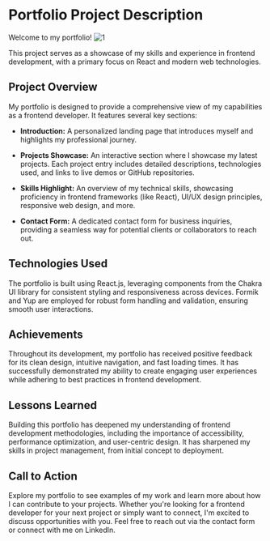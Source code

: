 # Portfolio Project Description

Welcome to my portfolio! 
![1](https://github.com/user-attachments/assets/aa8f0c2f-851c-4547-8aef-ba89e9ee4966)


This project serves as a showcase of my skills and experience in frontend development, with a primary focus on React and modern web technologies.

## Project Overview

My portfolio is designed to provide a comprehensive view of my capabilities as a frontend developer. It features several key sections:

- **Introduction:** A personalized landing page that introduces myself and highlights my professional journey.
  
- **Projects Showcase:** An interactive section where I showcase my latest projects. Each project entry includes detailed descriptions, technologies used, and links to live demos or GitHub repositories.
  
- **Skills Highlight:** An overview of my technical skills, showcasing proficiency in frontend frameworks (like React), UI/UX design principles, responsive web design, and more.
  
- **Contact Form:** A dedicated contact form for business inquiries, providing a seamless way for potential clients or collaborators to reach out.

## Technologies Used

The portfolio is built using React.js, leveraging components from the Chakra UI library for consistent styling and responsiveness across devices. Formik and Yup are employed for robust form handling and validation, ensuring smooth user interactions.

## Achievements

Throughout its development, my portfolio has received positive feedback for its clean design, intuitive navigation, and fast loading times. It has successfully demonstrated my ability to create engaging user experiences while adhering to best practices in frontend development.

## Lessons Learned

Building this portfolio has deepened my understanding of frontend development methodologies, including the importance of accessibility, performance optimization, and user-centric design. It has sharpened my skills in project management, from initial concept to deployment.

## Call to Action

Explore my portfolio to see examples of my work and learn more about how I can contribute to your projects. Whether you're looking for a frontend developer for your next project or simply want to connect, I'm excited to discuss opportunities with you. Feel free to reach out via the contact form or connect with me on LinkedIn.
